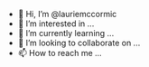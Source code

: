 - 👋 Hi, I’m @lauriemccormic
- 👀 I’m interested in ...
- 🌱 I’m currently learning ...
- 💞️ I’m looking to collaborate on ...
- 📫 How to reach me ...

<!---
lauriemccormic/lauriemccormic is a ✨ special ✨ repository because its `README.md` (this file) appears on your GitHub profile.
You can click the Preview link to take a look at your changes.
--->
